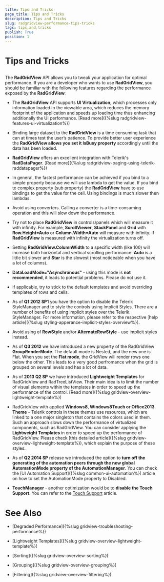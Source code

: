 ```yaml
---
title: Tips and Tricks
page_title: Tips and Tricks
description: Tips and Tricks
slug: radgridview-performance-tips-tricks
tags: tips,and,tricks
publish: True
position: 1
---
```


# Tips and Tricks



## 



The __RadGridView__ API allows you to tweak your application for optimal performance. If you are a developer who wants to use __RadGridView__, you should be familiar with the following features regarding the performance exposed by the __RadGridView__:

* The __RadGridView__ API supports __UI Virtualization__, which processes only information loaded in the viewable area, which reduces the memory footprint of the application and speeds up loading time thus enhancing additionally the UI performance. [Read more]({%slug radgridview-features-ui-virtualization%})

* Binding large dataset to the __RadGridView__ is a time consuming task that can at times test the user’s patience. To provide better user experience the __RadGridView allows you set it IsBusy property__ accordingly until the data has been loaded.
            

* __RadGridView__ offers an excellent integration with Telerik's __RadDataPager__. [Read more]({%slug radgridview-paging-using-telerik-raddatapager%})

* In general, the fastest performance can be achieved if you bind to a simple property because we will use lambda to get the value. If you bind to complex property (sub property) the __RadGridView__ have to use bindings to get the value for the cell. Using bindings is much slower then lambdas.
            

* Avoid using converters. Calling a converter is a time-consuming operation and this will slow down the performance.
            

* Try not to place __RadGridView__ in controls/panels which will measure it with infinity. For example, __ScrollViewer__, __StackPanel__ and __Grid__ with __Row.Height=Auto__ or __Column.Width=Auto__ will measure with infinity. If __RadGridView__ is measured with infinity the virtualization turns off.  
            

* Setting __RadGridView.ColumnWidth__ to a specific width (like 100) will increase both horizontal and vertical scrolling performance. __Auto__ is a little bit slower and __Star__ is the slowest (most noticeable when you have a lot of columns).
            

* __DataLoadMode="Asynchronous"__ - using this mode is __not recommended__, it leads to potential problems. Please do not use it.
            

* If applicable, try to stick to the default templates and avoid overriding templates of rows and cells.
            

* As of __Q1 2012 SP1__ you have the option to disable the Telerik StyleManager and to style the controls using Implicit Styles. There are a number of benefits of using implicit styles over the Telerik StyleManager. For more information, please refer to the respective [help article]({%slug styling-apperance-implicit-styles-overview%}).
            

* Avoid using of __RowStyle__ and/or __AlternateRowStyle__ - use implicit styles instead. 
            

* As of __Q3 2012__ we have introduced a new property of the RadGridView __GroupRenderMode__. The default mode is Nested, and the new one is Flat. When you set the __Flat mode__, the GridView will render rows one below the other. This leads to a very good perfromance when the grid is grouped on several levels and has a lot of data.
              

* As of __2013 Q2 SP__ we have introduced __Lightweight Templates__ for RadGridView and RadTreeListView. Their main idea is to limit the number of visual elements within the templates in order to speed up the performance of the control.
              [Read more]({%slug gridview-overview-lightweight-template%})

* RadGridView with applied __Windows8, Windows8Touch or Office2013 Theme__
                - Telerik controls in these themes use resources, which are linked to a one major singleton that contains the colors used in them. Such an approach slows down the performance of virtualized components, such as RadGridView. You can consider applying the __Lightweight Templates__ in order to speed up the performance of RadGridView. Please check [this detailed article]({%slug gridview-overview-lightweight-template%}), which explain the purpose of these styles.
              

* As of __Q2 2014 SP__ release we introduced the option to __turn off the generating of the automation peers through the new global AutomationMode property of the AutomationManager__. You can check the [UI Automation Support]({%slug common-ui-automation%}) article on how to set the AutomationMode property to Disabled.
            

* __TouchManager__ -  another optimization would be to __disable the Touch Support__. You can refer to the [Touch Support](737cc59b-2828-49eb-be56-3bac4b9ad992#States) article.
            

# See Also

 * [Degraded Performance]({%slug gridview-troubleshooting-performance%})

 * [Lightweight Templates]({%slug gridview-overview-lightweight-template%})

 * [Sorting]({%slug gridview-overview-sorting%})

 * [Grouping]({%slug gridview-overview-grouping%})

 * [Filtering]({%slug gridview-overview-filtering%})
